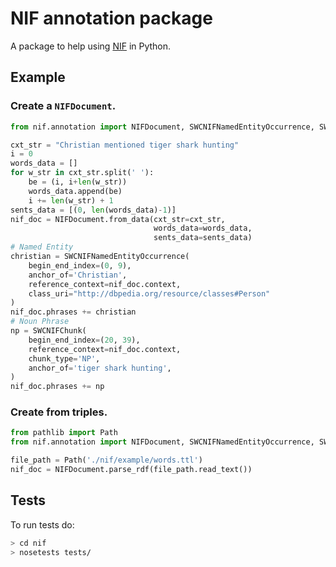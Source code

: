 # NIF annotation package

A package to help using [NIF](https://github.com/NLP2RDF/ontologies/blob/master/nif-core/nif-core.ttl) in Python.


## Example

### Create a `NIFDocument`.

```python
from nif.annotation import NIFDocument, SWCNIFNamedEntityOccurrence, SWCNIFChunk

cxt_str = "Christian mentioned tiger shark hunting"
i = 0
words_data = []
for w_str in cxt_str.split(' '):
    be = (i, i+len(w_str))
    words_data.append(be)
    i += len(w_str) + 1
sents_data = [(0, len(words_data)-1)]
nif_doc = NIFDocument.from_data(cxt_str=cxt_str,
                                words_data=words_data,
                                sents_data=sents_data)
# Named Entity
christian = SWCNIFNamedEntityOccurrence(
    begin_end_index=(0, 9),
    anchor_of='Christian',
    reference_context=nif_doc.context,
    class_uri="http://dbpedia.org/resource/classes#Person"
)
nif_doc.phrases += christian
# Noun Phrase
np = SWCNIFChunk(
    begin_end_index=(20, 39),
    reference_context=nif_doc.context,
    chunk_type='NP',
    anchor_of='tiger shark hunting',
)
nif_doc.phrases += np
```

### Create from triples.

```python
from pathlib import Path
from nif.annotation import NIFDocument, SWCNIFNamedEntityOccurrence, SWCNIFChunk

file_path = Path('./nif/example/words.ttl')
nif_doc = NIFDocument.parse_rdf(file_path.read_text())
```

## Tests

To run tests do:
``` bash
> cd nif
> nosetests tests/
```
